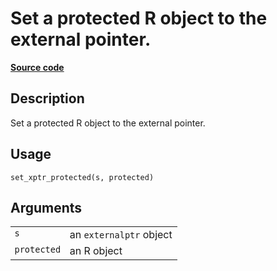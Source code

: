 

# Set a protected R object to the external pointer.

[**Source code**](https://github.com/eddelbuettel/xptr//tree/master/R/#L)

## Description

Set a protected R object to the external pointer.

## Usage

<pre><code class='language-R'>set_xptr_protected(s, protected)
</code></pre>

## Arguments

<table role="presentation">
<tr>
<td style="white-space: nowrap; font-family: monospace; vertical-align: top">
<code id="s">s</code>
</td>
<td>
an <code>externalptr</code> object
</td>
</tr>
<tr>
<td style="white-space: nowrap; font-family: monospace; vertical-align: top">
<code id="protected">protected</code>
</td>
<td>
an R object
</td>
</tr>
</table>
